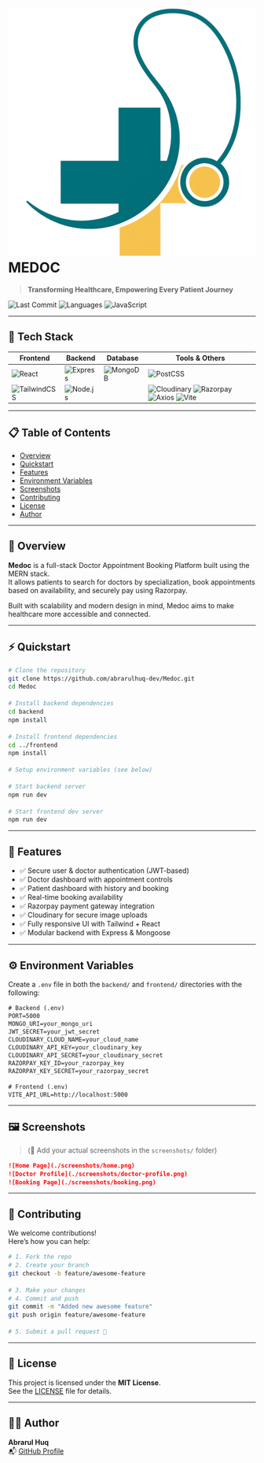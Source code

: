 
# <img src='./frontend/public/icon.png' alt='logo' sizes="200"> MEDOC 

> **Transforming Healthcare, Empowering Every Patient Journey**

![Last Commit](https://img.shields.io/github/last-commit/abrarulhuq-dev/Medoc)
![Languages](https://img.shields.io/github/languages/count/abrarulhuq-dev/Medoc)
![JavaScript](https://img.shields.io/badge/javascript-99%25-blue)

---

## 🧰 Tech Stack

| Frontend | Backend | Database | Tools & Others |
|----------|---------|----------|----------------|
| ![React](https://img.shields.io/badge/-React-61DAFB?logo=react&logoColor=white) | ![Express](https://img.shields.io/badge/-Express-000000?logo=express) | ![MongoDB](https://img.shields.io/badge/-MongoDB-47A248?logo=mongodb&logoColor=white) | ![PostCSS](https://img.shields.io/badge/-PostCSS-DD3A0A?logo=postcss&logoColor=white) |
| ![TailwindCSS](https://img.shields.io/badge/-TailwindCSS-38B2AC?logo=tailwindcss&logoColor=white) | ![Node.js](https://img.shields.io/badge/-Node.js-339933?logo=node.js&logoColor=white) |  | ![Cloudinary](https://img.shields.io/badge/-Cloudinary-3448C5?logo=cloudinary) ![Razorpay](https://img.shields.io/badge/-Razorpay-528FF0?logo=razorpay) ![Axios](https://img.shields.io/badge/-Axios-5A29E4?logo=axios&logoColor=white) ![Vite](https://img.shields.io/badge/-Vite-646CFF?logo=vite) |

---

## 📋 Table of Contents

- [Overview](#overview)
- [Quickstart](#quickstart)
- [Features](#features)
- [Environment Variables](#environment-variables)
- [Screenshots](#screenshots)
- [Contributing](#contributing)
- [License](#license)
- [Author](#author)

---

## 🧠 Overview

**Medoc** is a full-stack Doctor Appointment Booking Platform built using the MERN stack.  
It allows patients to search for doctors by specialization, book appointments based on availability, and securely pay using Razorpay.  

Built with scalability and modern design in mind, Medoc aims to make healthcare more accessible and connected.

---

## ⚡ Quickstart

```bash
# Clone the repository
git clone https://github.com/abrarulhuq-dev/Medoc.git
cd Medoc

# Install backend dependencies
cd backend
npm install

# Install frontend dependencies
cd ../frontend
npm install

# Setup environment variables (see below)

# Start backend server
npm run dev

# Start frontend dev server
npm run dev
```

---

## 🚀 Features

- ✅ Secure user & doctor authentication (JWT-based)
- ✅ Doctor dashboard with appointment controls
- ✅ Patient dashboard with history and booking
- ✅ Real-time booking availability
- ✅ Razorpay payment gateway integration
- ✅ Cloudinary for secure image uploads
- ✅ Fully responsive UI with Tailwind + React
- ✅ Modular backend with Express & Mongoose

---

## ⚙️ Environment Variables

Create a `.env` file in both the `backend/` and `frontend/` directories with the following:

```env
# Backend (.env)
PORT=5000
MONGO_URI=your_mongo_uri
JWT_SECRET=your_jwt_secret
CLOUDINARY_CLOUD_NAME=your_cloud_name
CLOUDINARY_API_KEY=your_cloudinary_key
CLOUDINARY_API_SECRET=your_cloudinary_secret
RAZORPAY_KEY_ID=your_razorpay_key
RAZORPAY_KEY_SECRET=your_razorpay_secret

# Frontend (.env)
VITE_API_URL=http://localhost:5000
```

---

## 🖼️ Screenshots

> (📌 Add your actual screenshots in the `screenshots/` folder)

```markdown
![Home Page](./screenshots/home.png)
![Doctor Profile](./screenshots/doctor-profile.png)
![Booking Page](./screenshots/booking.png)
```

---

## 🤝 Contributing

We welcome contributions!  
Here’s how you can help:

```bash
# 1. Fork the repo
# 2. Create your branch
git checkout -b feature/awesome-feature

# 3. Make your changes
# 4. Commit and push
git commit -m "Added new awesome feature"
git push origin feature/awesome-feature

# 5. Submit a pull request 🚀
```

---

## 📄 License

This project is licensed under the **MIT License**.  
See the [LICENSE](LICENSE) file for details.

---

## 👨‍💻 Author

**Abrarul Huq**  
📬 [GitHub Profile](https://github.com/abrarulhuq-dev)
